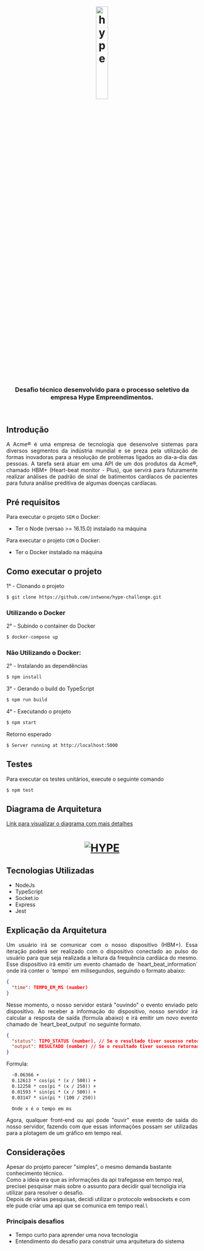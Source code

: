 <h1 align="center">
    <h1 align="center">
      <img src="https://hypeempreendimentos.com.br/_next/image?url=https%3A%2F%2Fhype-cms-bucket.s3.sa-east-1.amazonaws.com%2Flogoescura_b4232a0d5e.webp&w=256&q=75" alt="hype" width="25%"/>
    </h1>
    <h3 align="center">
    Desafio técnico desenvolvido para o processo seletivo da empresa Hype Empreendimentos.
    </h2>
</h1>

<br>

## Introdução

<div align="justify">
  A Acme® é uma empresa de tecnologia que desenvolve sistemas para diversos segmentos da indústria mundial e se preza pela utilização de formas inovadoras para a resolução de problemas ligados ao dia-a-dia das pessoas.
  A tarefa será atuar em uma API de um dos produtos da Acme®, chamado HBM+ (Heart-beat monitor - Plus), que servirá para futuramente realizar análises de padrão de sinal de batimentos cardíacos de pacientes para futura análise preditiva de algumas doenças cardíacas.
</div>

## Pré requisitos

Para executar o projeto `SEM` o Docker:

- Ter o Node (versao >= 16.15.0) instalado na máquina

Para executar o projeto `COM` o Docker:

- Ter o Docker instalado na máquina

## Como executar o projeto

1° - Clonando o projeto

```bash
$ git clone https://github.com/intwone/hype-challenge.git
```

### Utilizando o Docker

2° - Subindo o container do Docker

```bash
$ docker-compose up
```

### Não Utilizando o Docker:

2° - Instalando as dependências

```bash
$ npm install
```

3° - Gerando o build do TypeScript

```bash
$ npm run build
```

4° - Executando o projeto

```bash
$ npm start
```

Retorno esperado

```bash
$ Server running at http://localhost:5000
```

## Testes

Para executar os testes unitários, execute o seguinte comando

```bash
$ npm test
```

## Diagrama de Arquitetura

<a href="https://miro.com/welcomeonboard/akFsNVFQNkdqODRaRkxZem55d2MwOEtwR2tsNVdoRnNLWnZzdHRRTGt5T0Fibno4MmFrRFdHZFZjOWVjMVJkZ3wzMDc0NDU3MzU5OTAyNzgwMjE1fDI=?share_link_id=982705160386">Link para visualizar o diagrama com mais detalhes</a>

<h1 align="center">
  <a href="https://ibb.co/HhsNPLd"><img src="https://i.ibb.co/fD58NVv/HYPE.jpg" alt="HYPE" border="0"></a>
</h1>

## Tecnologias Utilizadas

- NodeJs
- TypeScript
- Socket.io
- Express
- Jest

## Explicação da Arquitetura

<div align="justify">
  Um usuário irá se comunicar com o nosso dispositivo (HBM+). Essa iteração poderá ser realizado com o dispositivo conectado ao pulso do usuário para que seja realizada a leitura da frequência cardiáca do mesmo.
  Esse dispositivo irá emitir um evento chamado de `heart_beat_information` onde irá conter o `tempo` em milisegundos, seguindo o formato abaixo:
</div>

```json
{
  "time": TEMPO_EM_MS (number)
}
```

<div align="justify">
  Nesse momento, o nosso servidor estará "ouvindo" o evento enviado pelo dispositivo.
  Ao receber a informação do dispositivo, nosso servidor irá calcular a resposta de saída (formula abaixo) e irá emitir um novo evento chamado de `heart_beat_output` no seguinte formato.
</div>

```json
{
  "status": TIPO_STATUS (number), // Se o resultado tiver sucesso retornará 1, senão, retornará 0
  "output": RESULTADO (number) // Se o resultado tiver sucesso retornará o valor do resultado calculado, senão, retornará 0
}
```

Formula:

```txt
  -0.06366 +
  0.12613 * cos(pi * (x / 500)) +
  0.12258 * cos(pi * (x / 250)) +
  0.01593 * sin(pi * (x / 500)) +
  0.03147 * sin(pi * (100 / 250))

  Onde x é o tempo em ms
```

<div align="justify">
  Agora, qualquer front-end ou api pode "ouvir" esse evento de saída do nosso servidor, fazendo com que essas informações possam ser utilizadas para a plotagem de um gráfico em tempo real.
</div>

## Considerações

Apesar do projeto parecer "simples", o mesmo demanda bastante conhecimento técnico.\
Como a ideia era que as informações da api trafegasse em tempo real, precisei pesquisar mais sobre o assunto para decidir qual tecnoligia iria utilizar para resolver o desafio.\
Depois de várias pesquisas, decidi utilizar o protocolo websockets e com ele pude criar uma api que se comunica em tempo real.\

### Principais desafios

- Tempo curto para aprender uma nova tecnologia
- Entendimento do desafio para construir uma arquitetura do sistema
